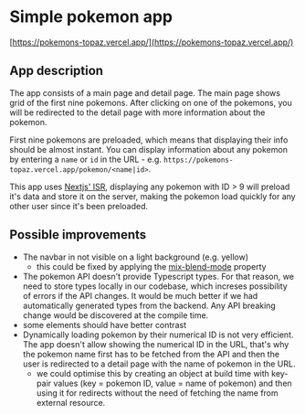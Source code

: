 # Simple pokemon app
[https://pokemons-topaz.vercel.app/](https://pokemons-topaz.vercel.app/)

## App description
The app consists of a main page and detail page. The main page shows grid of the first nine pokemons.
After clicking on one of the pokemons, you will be redirected to the detail page with more information
about the pokemon.

First nine pokemons are preloaded, which means that displaying their info should be almost instant.
You can display information about any pokemon by entering a `name` or `id` in the URL - 
e.g. `https://pokemons-topaz.vercel.app/pokemon/<name|id>`.

This app uses [Nextjs' ISR](https://vercel.com/docs/concepts/next.js/incremental-static-regeneration), displaying 
any pokemon with ID > 9 will preload it's data and store it on the server, making the pokemon load quickly 
for any other user since it's been preloaded. 

## Possible improvements
- The navbar in not visible on a light background (e.g. yellow)
  - this could be fixed by applying the [mix-blend-mode](https://developer.mozilla.org/en-US/docs/Web/CSS/mix-blend-mode) property
- The pokemon API doesn't provide Typescript types. For that reason, we need to store types
locally in our codebase, which increses possibility of errors if the API changes. It would be much better if we had automatically
generated types from the backend. Any API breaking change would be discovered at the compile time.
- some elements should have better contrast
- Dynamically loading pokemon by their numerical ID is not very efficient. The app doesn't allow showing
the numerical ID in the URL, that's why the pokemon name first has to be fetched from the API and then
the user is redirected to a detail page with the name of pokemon in the URL.
  - we could optimise this by creating an object at build time with key-pair values (key = pokemon ID, value = name of pokemon)
  and then using it for redirects without the need of fetching the name from external resource. 
